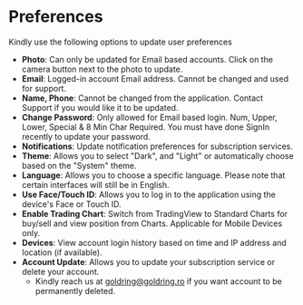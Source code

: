 # **Preferences**
  
  
Kindly use the following options to update user preferences 
- **Photo**: Can only be updated for Email based accounts. Click on the camera button next to the photo to update.
- **Email**: Logged-in account Email address. Cannot be changed and used for support.
- **Name, Phone**: Cannot be changed from the application. Contact Support if you would like it to be updated.
- **Change Password**: Only allowed for Email based login. Num, Upper, Lower, Special & 8 Min Char Required. You must have done SignIn recently to update your password.
- **Notifications**: Update notification preferences for subscription services.
- **Theme**: Allows you to select "Dark", and "Light" or automatically choose based on the "System" theme.
- **Language**: Allows you to choose a specific language. Please note that certain interfaces will still be in English.
- **Use Face/Touch ID**: Allows you to log in to the application using the device's Face or Touch ID.
- **Enable Trading Chart**: Switch from TradingView to Standard Charts for buy/sell and view position from Charts. Applicable for Mobile Devices only.   
- **Devices**: View account login history based on time and IP address and location (if available).
- **Account Update**: Allows you to update your subscription service or delete your account. 
  -  Kindly reach us at [goldring@goldring.ro](mailto:goldring@goldring.ro) if you want account to be permanently deleted. 
